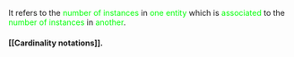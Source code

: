 It refers to the <span style="color:#01ff07">number of instances</span> in <span style="color:#01ff07">one entity</span> which is <span style="color:#01ff07">associated</span> to the <span style="color:#01ff07">number of instances</span> in <span style="color:#01ff07">another</span>.

#### [[Cardinality notations]].